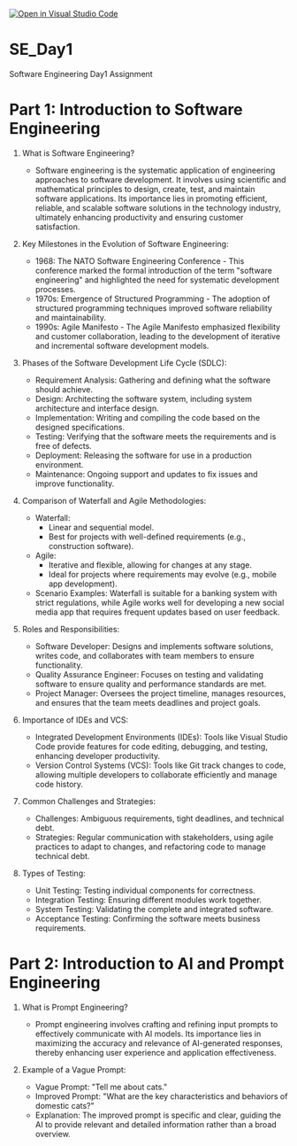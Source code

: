 [![Open in Visual Studio Code](https://classroom.github.com/assets/open-in-vscode-2e0aaae1b6195c2367325f4f02e2d04e9abb55f0b24a779b69b11b9e10269abc.svg)](https://classroom.github.com/online_ide?assignment_repo_id=18385412&assignment_repo_type=AssignmentRepo)
# SE_Day1
Software Engineering Day1 Assignment

# Part 1: Introduction to Software Engineering

1. What is Software Engineering?
   - Software engineering is the systematic application of engineering approaches to software development. It involves using scientific and mathematical principles to design, create, test, and maintain software applications. Its importance lies in promoting efficient, reliable, and scalable software solutions in the technology industry, ultimately enhancing productivity and ensuring customer satisfaction.

2. Key Milestones in the Evolution of Software Engineering:
   - 1968: The NATO Software Engineering Conference - This conference marked the formal introduction of the term "software engineering" and highlighted the need for systematic development processes.
   - 1970s: Emergence of Structured Programming - The adoption of structured programming techniques improved software reliability and maintainability.
   - 1990s: Agile Manifesto - The Agile Manifesto emphasized flexibility and customer collaboration, leading to the development of iterative and incremental software development models.

3. Phases of the Software Development Life Cycle (SDLC):
   - Requirement Analysis: Gathering and defining what the software should achieve.
   - Design: Architecting the software system, including system architecture and interface design.
   - Implementation: Writing and compiling the code based on the designed specifications.
   - Testing: Verifying that the software meets the requirements and is free of defects.
   - Deployment: Releasing the software for use in a production environment.
   - Maintenance: Ongoing support and updates to fix issues and improve functionality.

4. Comparison of Waterfall and Agile Methodologies:
   - Waterfall:
     - Linear and sequential model.
     - Best for projects with well-defined requirements (e.g., construction software).
   - Agile:
     - Iterative and flexible, allowing for changes at any stage.
     - Ideal for projects where requirements may evolve (e.g., mobile app development).
   - Scenario Examples: Waterfall is suitable for a banking system with strict regulations, while Agile works well for developing a new social media app that requires frequent updates based on user feedback.

5. Roles and Responsibilities:
   - Software Developer: Designs and implements software solutions, writes code, and collaborates with team members to ensure functionality.
   - Quality Assurance Engineer: Focuses on testing and validating software to ensure quality and performance standards are met.
   - Project Manager: Oversees the project timeline, manages resources, and ensures that the team meets deadlines and project goals.

6. Importance of IDEs and VCS:
   - Integrated Development Environments (IDEs): Tools like Visual Studio Code provide features for code editing, debugging, and testing, enhancing developer productivity.
   - Version Control Systems (VCS): Tools like Git track changes to code, allowing multiple developers to collaborate efficiently and manage code history.

7. Common Challenges and Strategies:
   - Challenges: Ambiguous requirements, tight deadlines, and technical debt.
   - Strategies: Regular communication with stakeholders, using agile practices to adapt to changes, and refactoring code to manage technical debt.

8. Types of Testing:
   - Unit Testing: Testing individual components for correctness.
   - Integration Testing: Ensuring different modules work together.
   - System Testing: Validating the complete and integrated software.
   - Acceptance Testing: Confirming the software meets business requirements.

# Part 2: Introduction to AI and Prompt Engineering

1. What is Prompt Engineering?
   - Prompt engineering involves crafting and refining input prompts to effectively communicate with AI models. Its importance lies in maximizing the accuracy and relevance of AI-generated responses, thereby enhancing user experience and application effectiveness.

2. Example of a Vague Prompt:
   - Vague Prompt: "Tell me about cats."
   - Improved Prompt: "What are the key characteristics and behaviors of domestic cats?"
   - Explanation: The improved prompt is specific and clear, guiding the AI to provide relevant and detailed information rather than a broad overview.


